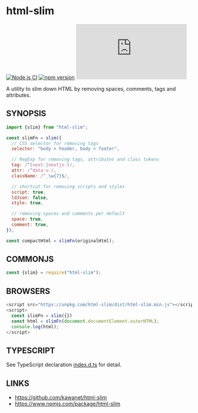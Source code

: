 # html-slim

[![Node.js CI](https://github.com/kawanet/html-slim/workflows/Node.js%20CI/badge.svg?branch=main)](https://github.com/kawanet/html-slim/actions/)
[![npm version](https://img.shields.io/npm/v/html-slim)](https://www.npmjs.com/package/html-slim)
[![gzip size](https://img.badgesize.io/https://unpkg.com/html-slim/dist/html-slim.min.js?compression=gzip)](https://unpkg.com/html-slim/dist/html-slim.min.js)

A utility to slim down HTML by removing spaces, comments, tags and attributes.

## SYNOPSIS

```js
import {slim} from "html-slim";

const slimFn = slim({
  // CSS selector for removing tags
  selector: "body > header, body > footer",

  // RegExp for removing tags, attributes and class tokens
  tag: /^(next-|nextjs-)/,
  attr: /^data-v-/,
  className: /^_\w{7}$/,

  // shortcut for removing scripts and styles
  script: true,
  ldJson: false,
  style: true,

  // removing spaces and comments per default
  space: true,
  comment: true,
});

const compactHtml = slimFn(originalHtml);
```

## COMMONJS

```js
const {slim} = require("html-slim");
```

## BROWSERS

```js
<script src="https://unpkg.com/html-slim/dist/html-slim.min.js"></script>
<script>
  const slimFn = slim({})
  const html = slimFn(document.documentElement.outerHTML);
  console.log(html);
</script>
```

## TYPESCRIPT

See TypeScript declaration [index.d.ts](https://github.com/kawanet/html-slim/blob/main/types/html-slim.d.ts) for detail.

## LINKS

- https://github.com/kawanet/html-slim
- https://www.npmjs.com/package/html-slim
